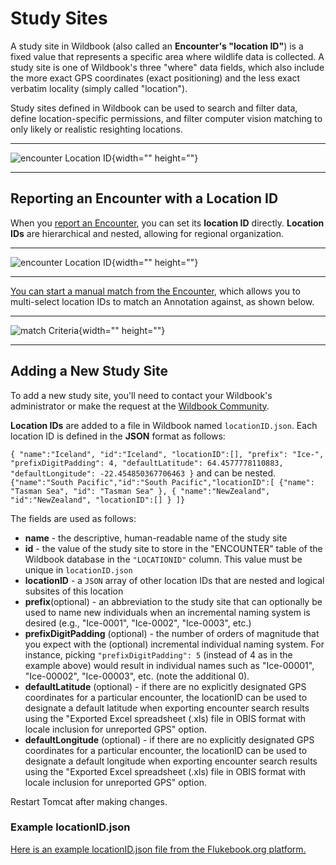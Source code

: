 # Study Sites

A study site in Wildbook (also called an **Encounter's "location ID"**) is a fixed value that represents a specific area where wildlife data is collected. A study site is one of Wildbook's three "where" data fields, which also include the more exact GPS coordinates (exact positioning) and the less exact verbatim locality (simply called "location").

Study sites defined in Wildbook can be used to search and filter data, define location-specific permissions, and filter computer vision matching to only likely or realistic resighting locations.

***

![encounter Location ID](uploads/image.png-2212184636){width="" height=""}

***

## Reporting an Encounter with a Location ID

When you [report an Encounter](https://docs.wildme.org/product-docs/en/wildbook/data/report-an-encounter/), you can set its **location ID** directly. **Location IDs** are hierarchical and nested, allowing for regional organization.

***

![encounter Location ID](uploads/image.png-2212184748){width="" height=""}

***

[You can start a manual match from the Encounter](https://docs.wildme.org/product-docs/en/wildbook/data/matching-process/#manually-starting-a-match), which allows you to multi-select location IDs to match an Annotation against, as shown below.

***

![match Criteria](uploads/image.png-2212184915){width="" height=""}

***

## Adding a New Study Site

To add a new study site, you'll need to contact your Wildbook's administrator or make the request at the [Wildbook Community](https://community.wildme.org).

**Location IDs** are added to a file in Wildbook named `locationID.json`. Each location ID is defined in the **JSON** format as follows:

`{ "name":"Iceland", "id":"Iceland", "locationID":[], "prefix": "Ice-", "prefixDigitPadding": 4, "defaultLatitude": 64.4577778110883, "defaultLongitude": -22.454850367706463 }`
and can be nested.
`{"name":"South Pacific","id":"South Pacific","locationID":[ {"name": "Tasman Sea", "id": "Tasman Sea" }, { "name":"NewZealand", "id":"NewZealand", "locationID":[] } ]}`

The fields are used as follows:

* **name** \- the descriptive\, human\-readable name of the study site
* **id** \- the value of the study site to store in the "ENCOUNTER" table of the Wildbook database in the `"LOCATIONID"` column. This value must be unique in `locationID.json`
* **locationID** \- a `JSON` array of other location IDs that are nested and logical subsites of this location
* **prefix**(optional) - an abbreviation to the study site that can optionally be used to name new individuals when an incremental naming system is desired (e.g., "Ice-0001", "Ice-0002", "Ice-0003", etc.)
* **prefixDigitPadding** (optional) - the number of orders of magnitude that you expect with the (optional) incremental individual naming system. For instance, picking `"prefixDigitPadding": 5` (instead of 4 as in the example above) would result in individual names such as "Ice-00001", "Ice-00002", "Ice-00003", etc. (note the additional 0).
* **defaultLatitude** (optional) - if there are no explicitly designated GPS coordinates for a particular encounter, the locationID can be used to designate a default latitude when exporting encounter search results using the "Exported Excel spreadsheet (.xls) file in OBIS format with locale inclusion for unreported GPS" option.
* **defaultLongitude** (optional) - if there are no explicitly designated GPS coordinates for a particular encounter, the locationID can be used to designate a default longitude when exporting encounter search results using the "Exported Excel spreadsheet (.xls) file in OBIS format with locale inclusion for unreported GPS" option.

Restart Tomcat after making changes.

### Example locationID.json

[Here is an example locationID.json file from the Flukebook.org platform.](https://github.com/WildMeOrg/Wildbook/blob/flukebook/src/main/resources/bundles/locationID.json)